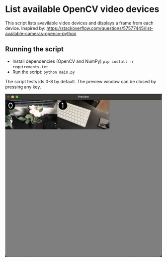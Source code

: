 # List available OpenCV video devices

This script lists avavilable video devices and displays a frame from each device. Inspired by: https://stackoverflow.com/questions/57577445/list-available-cameras-opencv-python

## Running the script
- Install dependencies (OpenCV and NumPy) `pip install -r requirements.txt`
- Run the script: `python main.py`

The script tests ids 0-8 by default. The preview window can be closed by pressing any key.

![screenshot with two video feeds](screenshot.png)
